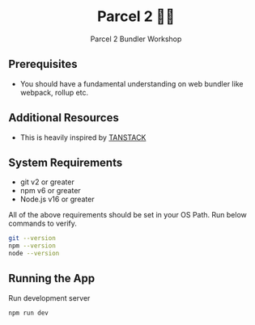 <div align="center">
<h1>Parcel 2 👨‍💻</h1>
<p>Parcel 2 Bundler Workshop</p>
</div>

## Prerequisites

- You should have a fundamental understanding on web bundler like webpack, rollup etc.

## Additional Resources

- This is heavily inspired by [TANSTACK](/)

## System Requirements

- git v2 or greater
- npm v6 or greater
- Node.js v16 or greater

All of the above requirements should be set in your OS Path. Run below commands to verify.

```bash
git --version
npm --version
node --version
```

## Running the App

Run development server

```npm
npm run dev
```
